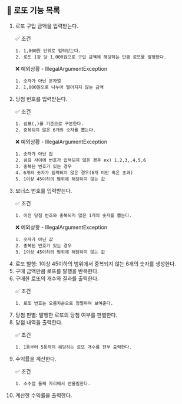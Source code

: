 ## 🎱 로또 기능 목록

<ol>
    <li>로또 구입 금액을 입력받는다. </li>

✅ 조건

    1. 1,000원 단위로 입력받는다.
    2. 로또 1장 당 1,000원으로 구입 금액에 해당하는 만큼 로또를 발행한다.

❌ 예외상황 - IllegalArgumentException

    1. 숫자가 아닌 문자열
    2. 1,000원으로 나누어 떨어지지 않는 금액

<li>당첨 번호를 입력받는다.</li>

✅ 조건

    1. 쉼표(,)를 기준으로 구분한다.
    2. 중복되지 않은 6개의 숫자를 뽑는다.

❌ 예외상황 - IllegalArgumentException

    1. 숫자가 아닌 값
    2. 쉼표 사이에 번호가 입력되지 않은 경우 ex) 1,2,3,,4,5,6
    3. 중복된 번호가 있는 경우
    4. 6개의 숫자가 입력되지 않은 경우(6개 미만 혹은 초과)
    5. 1이상 45이하의 범위에 해당하지 않는 값

<li>보너스 번호를 입력받는다.</li>

✅ 조건

    1. 이전 당첨 번호와 중복되지 않은 1개의 숫자를 뽑는다.

❌ 예외상황 - IllegalArgumentException

    1. 숫자가 아닌 값
    2. 중복된 번호가 있는 경우
    3. 1이상 45이하의 범위에 해당하지 않는 값

<li>로또 발행: 1이상 45이하의 범위에서 중복되지 않는 6개의 숫자를 생성한다.</li>

<li>구매 금액만큼 로또를 발행을 반복한다.</li>

<li>구매한 로또의 개수와 결과를 출력한다.</li>

✅ 조건

    1. 로또 번호는 오름차순으로 정렬하여 보여준다.

<li>당첨 판별: 발행한 로또의 당첨 여부를 판별한다.</li>

<li>당첨 내역을 출력한다.</li>

✅ 조건

    1. 1등부터 5등까지 해당하는 로또 개수를 전부 출력한다.

<li>수익률을 계산한다.</li>

✅ 조건

    1. 소수점 둘째 자리에서 반올림한다.

<li>계산한 수익률을 출력한다.</li>

</ol>